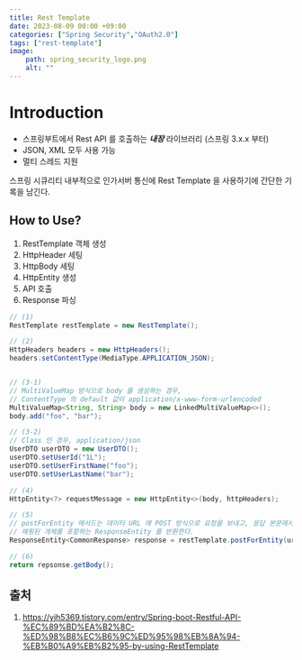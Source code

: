```yaml
---
title: Rest Template
date: 2023-08-09 00:00 +09:00
categories: ["Spring Security","OAuth2.0"]
tags: ["rest-template"]
image:
    path: spring_security_logo.png
    alt: ""
---
```


# Introduction

- 스프링부트에서 Rest API 를 호출하는 ***내장*** 라이브러리 (스프링 3.x.x 부터)
- JSON, XML 모두 사용 가능
- 멀티 스레드 지원


스프링 시큐리티 내부적으로 인가서버 통신에 Rest Template 을 사용하기에 간단한 기록을 남긴다.

## How to Use?

1. RestTemplate 객체 생성
2. HttpHeader 세팅
3. HttpBody 세팅
4. HttpEntity 생성
5. API 호출
6. Response 파싱


```java
// (1)
RestTemplate restTemplate = new RestTemplate();

// (2)
HttpHeaders headers = new HttpHeaders();
headers.setContentType(MediaType.APPLICATION_JSON);


// (3-1)
// MultiValueMap 방식으로 body 를 생성하는 경우,
// ContentType 의 default 값이 application/x-www-form-urlencoded 
MultiValueMap<String, String> body = new LinkedMultiValueMap<>();
body.add("foo", "bar");

// (3-2)
// Class 인 경우, application/json
UserDTO userDTO = new UserDTO();
userDTO.setUserId("1L");
userDTO.setUserFirstName("foo");
userDTO.setUserLastName("bar");

// (4)
HttpEntity<?> requestMessage = new HttpEntity<>(body, httpHeaders);

// (5)
// postForEntity 메서드는 데이터 URL 에 POST 방식으로 요청을 보내고, 응답 본문에서
// 매핑된 개체를 포함하는 ResponseEntity 를 반환한다.
ResponseEntity<CommonResponse> response = restTemplate.postForEntity(url, requestMessage, String.class);

// (6)
return repsonse.getBody();

```


## 출처
1. https://yjh5369.tistory.com/entry/Spring-boot-Restful-API-%EC%89%BD%EA%B2%8C-%ED%98%B8%EC%B6%9C%ED%95%98%EB%8A%94-%EB%B0%A9%EB%B2%95-by-using-RestTemplate
